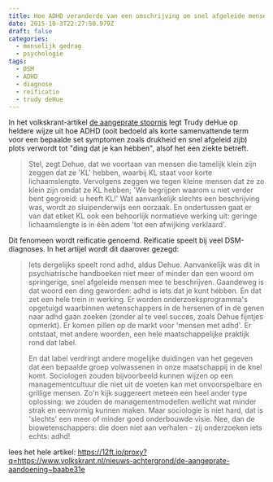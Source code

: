 ```yaml
---
title: Hoe ADHD veranderde van een omschrijving om snel afgeleide mensen mee te beschrijven tot een ding dat je kunt hebben
date: 2015-10-3T22:27:50.979Z
draft: false
categories:
  - menselijk gedrag
  - psychologie
tags:
  - DSM
  - ADHD 
  - diagnose
  - reificatie
  - trudy deHue
---
```

In het volkskrant-artikel [de aangeprate stoornis](https://12ft.io/proxy?q=https://www.volkskrant.nl/nieuws-achtergrond/de-aangeprate-aandoening~baabe31e) legt Trudy deHue op heldere wijze uit hoe ADHD (ooit bedoeld als korte samenvattende term voor een bepaalde set symptomen zoals drukheid en snel afgeleid zijb) plots verwordt tot "ding dat je kan hebben", alsof het een ziekte betreft.

> Stel, zegt Dehue, dat we voortaan van mensen die tamelijk klein zijn zeggen dat ze 'KL' hebben, waarbij KL staat voor korte lichaamslengte. Vervolgens zeggen we tegen kleine mensen dat ze zo klein zijn omdat ze KL hebben; 'We begrijpen waarom u niet verder bent gegroeid: u heeft KL!' Wat aanvankelijk slechts een beschrijving was, wordt zo sluipenderwijs een oorzaak. En ondertussen gaat er van dat etiket KL ook een behoorlijk normatieve werking uit: geringe lichaamslengte is in één adem 'tot een afwijking verklaard'.

Dit fenomeen wordt reificatie genoemd. Reificatie speelt bij veel DSM-diagnoses. In het artijel wordt dit daarover gezegd: 

> Iets dergelijks speelt rond adhd, aldus Dehue. Aanvankelijk was dit in psychiatrische handboeken niet meer of minder dan een woord om springerige, snel afgeleide mensen mee te beschrijven. Gaandeweg is dat woord een ding geworden: adhd is iets dat je kunt hébben. En dat zet een hele trein in werking. Er worden onderzoeksprogramma's opgetuigd waarbinnen wetenschappers in de hersenen of in de genen naar adhd gaan zoeken (zonder al te veel succes, zoals Dehue fijntjes opmerkt). Er komen pillen op de markt voor 'mensen met adhd'. Er ontstaat, met andere woorden, een hele maatschappelijke praktijk rond dat label.
>
>En dat label verdringt andere mogelijke duidingen van het gegeven dat een bepaalde groep volwassenen in onze maatschappij in de knel komt. Sociologen zouden bijvoorbeeld kunnen wijzen op een managementcultuur die niet uit de voeten kan met onvoorspelbare en grillige mensen. Zo'n kijk suggereert meteen een heel ander type oplossing: we zouden de managementmodellen wellicht wat minder strak en eenvormig kunnen maken. Maar sociologie is niet hard, dat is 'slechts' een meer of minder goed onderbouwde visie. Nee, dan de biowetenschappers: die doen niet aan verhalen - zij onderzoeken iets echts: adhd!

lees het hele artikel: https://12ft.io/proxy?q=https://www.volkskrant.nl/nieuws-achtergrond/de-aangeprate-aandoening~baabe31e
